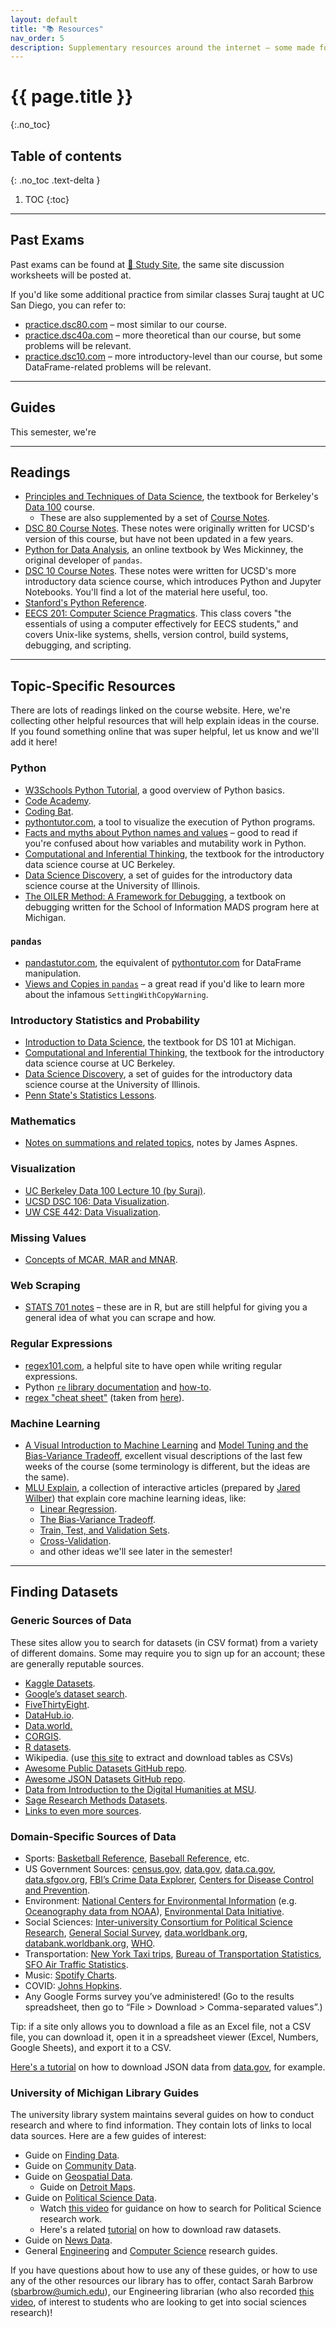 ```yaml
---
layout: default
title: "📚 Resources"
nav_order: 5
description: Supplementary resources around the internet – some made for this class, some not.
---
```


# {{ page.title }}
{:.no_toc}

## Table of contents
{: .no_toc .text-delta }

1. TOC
{:toc}

---

## Past Exams

Past exams can be found at [🧠 Study Site](https://study.practicaldsc.org/), the same site discussion worksheets will be posted at.

If you'd like some additional practice from similar classes Suraj taught at UC San Diego, you can refer to:
- [practice.dsc80.com](https://practice.dsc80.com) – most similar to our course.
- [practice.dsc40a.com](https://practice.dsc40a.com) – more theoretical than our course, but some problems will be relevant.
- [practice.dsc10.com](https://practice.dsc10.com) – more introductory-level than our course, but some DataFrame-related problems will be relevant.

---

## Guides

This semester, we're 

---

## Readings

- [Principles and Techniques of Data Science](https://www.textbook.ds100.org/), the textbook for Berkeley's [Data 100](https://ds100.org) course.
    - These are also supplemented by a set of [Course Notes](https://ds100.org/course-notes/).
- [DSC 80 Course Notes](https://notes.dsc80.com). These notes were originally written for UCSD's version of this course, but have not been updated in a few years.
- [Python for Data Analysis](https://wesmckinney.com/book/), an online textbook by Wes Mickinney, the original developer of `pandas`. 
- [DSC 10 Course Notes](https://notes.dsc10.com). These notes were written for UCSD's more introductory data science course, which introduces Python and Jupyter Notebooks. You'll find a lot of the material here useful, too.
- [Stanford's Python Reference](https://cs.stanford.edu/people/nick/py/).
- [EECS 201: Computer Science Pragmatics](https://www.eecs.umich.edu/courses/eecs201/fa2024/schedule). This class covers "the essentials of using a computer effectively for EECS students," and covers Unix-like systems, shells, version control, build systems, debugging, and scripting.

---

## Topic-Specific Resources

There are lots of readings linked on the course website. Here, we're collecting other helpful resources that will help explain ideas in the course. If you found something online that was super helpful, let us know and we'll add it here!

### Python

- [W3Schools Python Tutorial](https://www.w3schools.com/python/), a good overview of Python basics.
- [Code Academy](https://www.codecademy.com/learn/learn-python).
- [Coding Bat](https://codingbat.com/python).
- [pythontutor.com](https://pythontutor.com), a tool to visualize the execution of Python programs.
- [Facts and myths about Python names and values](https://nedbatchelder.com/text/names.html) – good to read if you're confused about how variables and mutability work in Python.
- [Computational and Inferential Thinking](https://inferentialthinking.com/chapters/intro.html), the textbook for the introductory data science course at UC Berkeley.
- [Data Science Discovery](https://discovery.cs.illinois.edu/), a set of guides for the introductory data science course at the University of Illinois.
- [The OILER Method: A Framework for Debugging](https://umsi-mads.github.io/framework-book/), a textbook on debugging written for the School of Information MADS program here at Michigan.

### `pandas`

- [pandastutor.com](https://pandastutor.com), the equivalent of [pythontutor.com](https://pythontutor.com) for DataFrame manipulation.
- [Views and Copies in `pandas`](https://www.practicaldatascience.org/html/views_and_copies_in_pandas.html) – a great read if you'd like to learn more about the infamous `SettingWithCopyWarning`.

### Introductory Statistics and Probability

- [Introduction to Data Science](https://dept.stat.lsa.umich.edu/~kshedden/introds/), the textbook for DS 101 at Michigan.
- [Computational and Inferential Thinking](https://inferentialthinking.com/chapters/intro.html), the textbook for the introductory data science course at UC Berkeley.
- [Data Science Discovery](https://discovery.cs.illinois.edu/), a set of guides for the introductory data science course at the University of Illinois.
- [Penn State's Statistics Lessons](https://online.stat.psu.edu/stat500/lesson/2).

### Mathematics

- [Notes on summations and related topics](https://www.cs.yale.edu/homes/aspnes/pinewiki/attachments/SummationNotation/summation-notation.pdf), notes by James Aspnes.

### Visualization
- [UC Berkeley Data 100 Lecture 10 (by Suraj)](https://ds100.org/su20/lecture/lec10).
- [UCSD DSC 106: Data Visualization](https://dsc-courses.github.io/dsc106-wi24).
- [UW CSE 442: Data Visualization](https://courses.cs.washington.edu/courses/cse442/23au/).

### Missing Values
- [Concepts of MCAR, MAR and MNAR](https://stefvanbuuren.name/fimd/sec-MCAR.html).

### Web Scraping

- [STATS 701 notes](https://dept.stat.lsa.umich.edu/~jerrick/courses/stat701/notes/webscrape.html) – these are in R, but are still helpful for giving you a general idea of what you can scrape and how.

### Regular Expressions

- [regex101.com](https://regex101.com), a helpful site to have open while writing regular expressions.
- Python [`re` library documentation](https://docs.python.org/3/library/re.html) and [how-to](https://docs.python.org/3/howto/regex.html).
- [regex "cheat sheet"](https://dsc80.com/resources/other/berkeley-regex-reference.pdf) (taken from [here](https://ds100.org/sp22/resources/)).

### Machine Learning

- [A Visual Introduction to Machine Learning](http://www.r2d3.us/visual-intro-to-machine-learning-part-1/) and [Model Tuning and the Bias-Variance Tradeoff](http://www.r2d3.us/visual-intro-to-machine-learning-part-2/), excellent visual descriptions of the last few weeks of the course (some terminology is different, but the ideas are the same).
- [MLU Explain](https://mlu-explain.github.io/), a collection of interactive articles (prepared by [Jared Wilber](https://www.jwilber.me/)) that explain core machine learning ideas, like:
    - [Linear Regression](https://mlu-explain.github.io/linear-regression/).
    - [The Bias-Variance Tradeoff](https://mlu-explain.github.io/bias-variance/).
    - [Train, Test, and Validation Sets](https://mlu-explain.github.io/train-test-validation/).
    - [Cross-Validation](https://mlu-explain.github.io/cross-validation/).
    - and other ideas we'll see later in the semester!


---

## Finding Datasets

### Generic Sources of Data

These sites allow you to search for datasets (in CSV format) from a variety of different domains. Some may require you to sign up for an account; these are generally reputable sources.

- [Kaggle Datasets](https://www.kaggle.com/datasets).
- [Google’s dataset search](http://toolbox.google.com/datasetsearch).
- [FiveThirtyEight](https://data.fivethirtyeight.com/).
- [DataHub.io](https://datahub.io/collections).
- [Data.world.](https://data.world/)
- [CORGIS](https://corgis-edu.github.io/corgis/csv/).
- [R datasets](https://vincentarelbundock.github.io/Rdatasets/articles/data.html).
- Wikipedia. (use [this site](https://wikitable2csv.ggor.de/) to extract and download tables as CSVs)
- [Awesome Public Datasets GitHub repo](https://github.com/awesomedata/awesome-public-datasets).
- [Awesome JSON Datasets GitHub repo](https://github.com/jdorfman/awesome-json-datasets).
- [Data from Introduction to the Digital Humanities at MSU](https://msuintrodhfall2020.hcommons.org/datasets/).
- [Sage Research Methods Datasets](https://methods.sagepub.com/datasets).
- [Links to even more sources](https://rockcontent.com/blog/data-sources/).

### Domain-Specific Sources of Data

- Sports: [Basketball Reference](https://www.basketball-reference.com/), [Baseball Reference](https://www.baseball-reference.com/), etc.
- US Government Sources: [census.gov](https://www.census.gov/data/tables.html), [data.gov](https://www.data.gov/), [data.ca.gov](https://data.ca.gov/), [data.sfgov.org](https://data.sfgov.org/browse?), [FBI’s Crime Data Explorer](https://crime-data-explorer.fr.cloud.gov/), [Centers for Disease Control and Prevention](https://data.cdc.gov/browse?category=NCHS).
- Environment: [National Centers for Environmental Information](https://www.ncei.noaa.gov/access) (e.g. [Oceanography data from NOAA](https://www.ncei.noaa.gov/products/world-ocean-database#)), [Environmental Data Initiative](https://edirepository.org/).
- Social Sciences: [Inter-university Consortium for Political Science Research](https://www.icpsr.umich.edu/web/pages/ICPSR/index.html), [General Social Survey](https://gss.norc.org/), [data.worldbank.org](https://data.worldbank.org/), [databank.worldbank.org](https://databank.worldbank.org/home.aspx), [WHO](https://apps.who.int/gho/data/node.home).
- Transportation: [New York Taxi trips](https://www1.nyc.gov/site/tlc/about/tlc-trip-record-data.page), [Bureau of Transportation Statistics](https://www.transtats.bts.gov/DataIndex.asp), [SFO Air Traffic Statistics](https://www.flysfo.com/media/facts-statistics/air-traffic-statistics).
- Music: [Spotify Charts](https://spotifycharts.com/regional).
- COVID: [Johns Hopkins](https://github.com/CSSEGISandData/COVID-19).
- Any Google Forms survey you’ve administered! (Go to the results spreadsheet, then go to “File > Download > Comma-separated values”.)

Tip: if a site only allows you to download a file as an Excel file, not a CSV file, you can download it, open it in a spreadsheet viewer (Excel, Numbers, Google Sheets), and export it to a CSV.

[Here's a tutorial](https://scribehow.com/shared/How_to_Download_Data_in_Specific_Formats_from_Datagov__iZVhM33aTjaKjFlh9CcYVg) on how to download JSON data from [data.gov](https://data.gov), for example.

### University of Michigan Library Guides

The university library system maintains several guides on how to conduct research and where to find information. They contain lots of links to local data sources. Here are a few guides of interest:

- Guide on [Finding Data](https://guides.lib.umich.edu/c.php?g=282938&p=1885333).
- Guide on [Community Data](https://guides.lib.umich.edu/communityprofile).
- Guide on [Geospatial Data](https://guides.lib.umich.edu/c.php?g=283021&p=1885741).
    - Guide on [Detroit Maps](https://guides.lib.umich.edu/detroitmaps).
- Guide on [Political Science Data](https://guides.lib.umich.edu/polisci).
    - Watch [this video](https://www.mivideo.it.umich.edu/media/t/1_7fy6i5ze) for guidance on how to search for Political Science research work.
    - Here's a related [tutorial](https://scribehow.com/shared/How_to_find_Data_JSON_format_on_ICPSR__IoPj7BYAS_GSQ-Wr-a_hVQ) on how to download raw datasets.
- Guide on [News Data](https://guides.lib.umich.edu/news).
- General [Engineering](https://guides.lib.umich.edu/engineering) and [Computer Science](https://guides.lib.umich.edu/cse) research guides.

If you have questions about how to use any of these guides, or how to use any of the other resources our library has to offer, contact Sarah Barbrow (sbarbrow@umich.edu), our Engineering librarian (who also recorded [this video](https://www.mivideo.it.umich.edu/media/t/1_7fy6i5ze), of interest to students who are looking to get into social sciences research)!